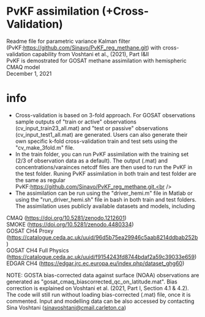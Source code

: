 # PvKF assimilation (+Cross-Validation)
Readme file for parametric variance Kalman filter (PvKF:https://github.com/Sinavo/PvKF_reg_methane.git) with cross-validation capability from Voshtani et al., (2021), Part I&II <br /> 
PvKF is demostrated for GOSAT methane assimilation with hemispheric CMAQ model <br />
December 1, 2021 <br />

# info

- Cross-validation is based on 3-fold approach. For GOSAT observations sample outputs of "train or active" observations (cv_input_train23_all.mat) and "test or passive" observations (cv_input_test1_all.mat) are generated. Users can also generate their own specific k-fold cross-validation train and test sets using the "cv_make_3fold.m" file. <br />
- In the train folder, you can run PvKF assimilation with the training set (2/3 of observation data as a default). The output (.mat) and concentrations/varainces netcdf files are then used to run the PvKF in the test folder. Runing PvKF assimilation in both train and test folder are the same as regular PvKF:https://github.com/Sinavo/PvKF_reg_methane.git.<br /> 
- The assimilation can be run using the "driver_hemi.m" file in Matlab or using the "run_driver_hemi.sh" file in bash in both train and test folders.<br /> 
The assimilation uses publicly available datasets and models, including <br />

CMAQ (https://doi.org/10.5281/zenodo.1212601)<br />
SMOKE (https://doi.org/10.5281/zenodo.4480334)<br />
GOSAT CH4 Proxy (https://catalogue.ceda.ac.uk/uuid/96d5b75ea29946c5aab8214ddbab252b)<br />
GOSAT CH4 Full Physics (https://catalogue.ceda.ac.uk/uuid/f9154243fd8744bdaf2a59c39033e659)<br />
EDGAR CH4 (https://edgar.jrc.ec.europa.eu/index.php/dataset_ghg60)

NOTE: GOSTA bias-corrected data against surface (NOAA) observations are generated as "gosat_cmaq_biascorrected_qc_on_latitude.mat". Bias correction is explained on Voshtani et al. (2021, Part I, Section 4.1 & 4.2). The code will still run without loading bias-corrected (.mat) file, once it is commented. Input and modelling data can be also accessed by contacting Sina Voshtani (sinavoshtani@cmail.carleton.ca)





